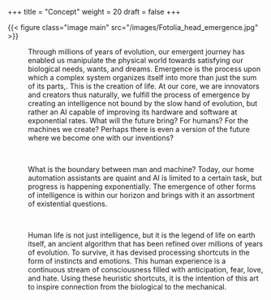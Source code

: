 +++
title = "Concept"
weight = 20
draft = false
+++

{{< figure class="image main" src="/images/Fotolia_head_emergence.jpg" >}}
<p style="margin-left: 40px">Through millions of years of evolution, our emergent journey has enabled us manipulate the physical world towards satisfying our biological needs, wants, and dreams.  Emergence is the process upon which a complex system organizes itself into more than just the sum of its parts,. This is the creation of life.  At our core, we are innovators and creators thus naturally, we fulfill the process of emergence by creating an intelligence not bound by the slow hand of evolution, but rather an AI capable of improving its hardware and software at exponential rates.  What will the future bring?  For humans?  For the machines we create?  Perhaps there is even a version of the future where we become one with our inventions?</p><br>

<p style="margin-left: 40px">What is the boundary between man and machine?  Today, our home automation assistants are quaint and AI is limited to a certain task, but progress is happening exponentially.  The emergence of other forms of intelligence is within our horizon and brings with it an assortment of existential questions.</p><br>

<p style="margin-left: 40px">Human life is not just intelligence, but it is the legend of life on earth itself, an ancient algorithm that has been refined over millions of years of evolution.  To survive, it has devised processing shortcuts in the form of instincts and emotions.  This human experience is a continuous stream of consciousness filled with anticipation, fear, love, and hate.  Using these heuristic shortcuts, it is the intention of this art to inspire connection from the biological to the mechanical.</p>
